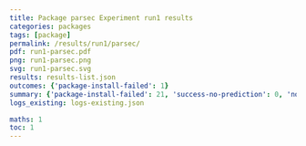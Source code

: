 ```yaml
---
title: Package parsec Experiment run1 results
categories: packages
tags: [package]
permalink: /results/run1/parsec/
pdf: run1-parsec.pdf
png: run1-parsec.png
svg: run1-parsec.svg
results: results-list.json
outcomes: {'package-install-failed': 1}
summary: {'package-install-failed': 21, 'success-no-prediction': 0, 'no-results-generated': 0, 'results-generated': 21, 'total-runs': 21}
logs_existing: logs-existing.json

maths: 1
toc: 1
---
```

